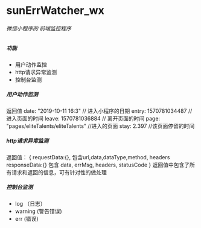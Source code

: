 # sunErrWatcher_wx
###### 微信小程序的 前端监控程序
#####  功能
- 用户动作监控
- http请求异常监测
- 控制台监测

##### 用户动作监测

返回值
    date: "2019-10-11  16:3"  // 进入小程序的日期
    entry: 1570781034487  // 进入页面的时间
    leave: 1570781036884  // 离开页面的时间
    page: "pages/eliteTalents/eliteTalents"  //进入的页面
    stay: 2.397  //该页面停留的时间

##### http请求异常监测

返回值：
{
requestData:{}, 包含url,data,dataType,method, headers
responseData:{} 包含 data, errMsg, headers, statusCode
}
返回值中包含了所有请求和返回的信息，可有针对性的做处理

##### 控制台监测

- log （日志）
- warning (警告错误)
- err (错误)

